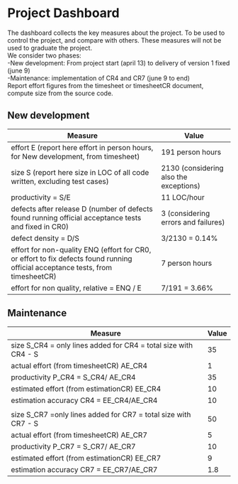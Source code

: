 # Project Dashboard

The dashboard collects the key measures about the project.
To be used to control the project, and compare with others. These measures will not be used to graduate the project. <br>
We consider two phases: <br>
-New development: From project start (april 13) to delivery of version 1 fixed (june 9)  <br>
-Maintenance: implementation of CR4 and CR7 (june 9 to end)   <br>
Report effort figures from the timesheet or timesheetCR document, compute size from the source code.

## New development 
| Measure| Value |
|---|---|
|effort E (report here effort in person hours, for New development, from timesheet)  | 191 person hours |
|size S (report here size in LOC of all code written, excluding test cases)  | 2130 (considering also the exceptions) |
|productivity = S/E | 11 LOC/hour |
|defects after release D (number of defects found running official acceptance tests and fixed in CR0) | 3 (considering errors and failures) |
|defect density = D/S| 3/2130 = 0.14% |
| effort for non-quality ENQ (effort for CR0, or effort to fix defects found running official acceptance tests, from timesheetCR) | 7 person hours |
| effort for non quality, relative = ENQ / E | 7/191 = 3.66% |

## Maintenance

| Measure | Value|
|---|---|
| size S_CR4 = only lines added for CR4 = total size with CR4 - S | 35 |
| actual effort (from timesheetCR) AE_CR4 | 1 |
| productivity P_CR4 = S_CR4/ AE_CR4 | 35 |
| estimated effort (from estimationCR) EE_CR4 | 10 |
| estimation accuracy CR4 = EE_CR4/AE_CR4 | 10 |
|||
| size S_CR7 =only lines added for CR7 = total size with CR7 - S | 50 |
| actual effort (from timesheetCR) AE_CR7 | 5 |
| productivity P_CR7 = S_CR7/ AE_CR7 | 10 |
| estimated effort (from estimationCR) EE_CR7 | 9 |
|estimation accuracy CR7 = EE_CR7/AE_CR7  | 1.8 |
